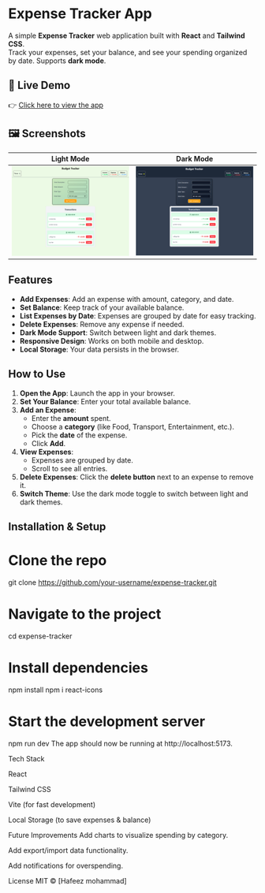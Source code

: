 # Expense Tracker App

A simple **Expense Tracker** web application built with **React** and **Tailwind CSS**.  
Track your expenses, set your balance, and see your spending organized by date. Supports **dark mode**.

## 🚀 Live Demo

👉 [Click here to view the app](https://react-budget-tracker-three.vercel.app/)

## 🖼️ Screenshots

| Light Mode                                  | Dark Mode                                 |
| ------------------------------------------- | ----------------------------------------- |
| ![Light Mode](./src/assets/screenshot2.png) | ![Dark Mode](./src/assets/screenshot.png) |

## Features

- **Add Expenses**: Add an expense with amount, category, and date.
- **Set Balance**: Keep track of your available balance.
- **List Expenses by Date**: Expenses are grouped by date for easy tracking.
- **Delete Expenses**: Remove any expense if needed.
- **Dark Mode Support**: Switch between light and dark themes.
- **Responsive Design**: Works on both mobile and desktop.
- **Local Storage**: Your data persists in the browser.

## How to Use

1. **Open the App**: Launch the app in your browser.
2. **Set Your Balance**: Enter your total available balance.
3. **Add an Expense**:
   - Enter the **amount** spent.
   - Choose a **category** (like Food, Transport, Entertainment, etc.).
   - Pick the **date** of the expense.
   - Click **Add**.
4. **View Expenses**:
   - Expenses are grouped by date.
   - Scroll to see all entries.
5. **Delete Expenses**: Click the **delete button** next to an expense to remove it.
6. **Switch Theme**: Use the dark mode toggle to switch between light and dark themes.

## Installation & Setup

# Clone the repo

git clone https://github.com/your-username/expense-tracker.git

# Navigate to the project

cd expense-tracker

# Install dependencies

npm install
npm i react-icons

# Start the development server

npm run dev
The app should now be running at http://localhost:5173.

Tech Stack

React

Tailwind CSS

Vite (for fast development)

Local Storage (to save expenses & balance)

Future Improvements
Add charts to visualize spending by category.

Add export/import data functionality.

Add notifications for overspending.

License
MIT © [Hafeez mohammad]
